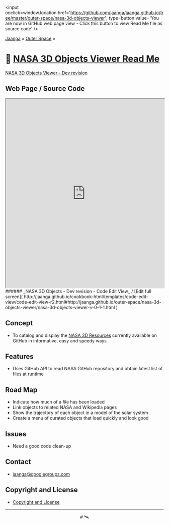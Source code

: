 
<span style=display:none; >[You are now in a GitHub source code view - click this link to view this read me file as a web page]( http://jaanga.github.io/outer-space/nasa-3d-objects-viewer/index.html "View file as a web page." ) </span>
<input onclick=window.location.href='https://github.com/jaanga/jaanga.github.io/tree/master/outer-space/nasa-3d-objects-viewer'; type=button value='You are now in GitHub web page view - Click this button to view Read Me file as source code'  />

[Jaanga]( http://jaanga.github.io/ ) » [Outer Space]( http://jaanga.github.io/outer-space ) »

🚀 [NASA 3D Objects Viewer Read Me]( index.html )
===

[NASA 3D Objects Viewer - Dev revision]( http://jaanga.github.io/outer-space/nasa-3d-objects-viewer/dev/index.html )  

## Web Page / Source Code

<iframe class=ifr src=http://jaanga.github.io/cookbook-html/templates/code-edit-view/code-edit-view-r2.html#http://jaanga.github.io/outer-space//nasa-3d-objects-viewer/nasa-3d-objects-viewer-v-0-1-1.html width=100% height=600px ></iframe>  
###### _NASA 3D Objects - Dev revision - Code Edit View_ /  [Edit full screen]( http://jaanga.github.io/cookbook-html/templates/code-edit-view/code-edit-view-r2.html#http://jaanga.github.io/outer-space/nasa-3d-objects-viewer/nasa-3d-objects-viewer-v-0-1-1.html  )


## Concept

* To catalog and display the [NASA 3D Resources]( https://github.com/nasa/NASA-3D-Resources ) currently available on GitHub in informative, easy and speedy ways


## Features

* Uses GitHub API to read NASA GitHub repository and obtain latest list of files at runtime


## Road Map

* Indicate how much of a file has been loaded
* Link objects to related NASA and Wikipedia pages
* Show the trajectory of each object in a model of the solar system
* Create a menu of curated objects that load quickly and look good


## Issues

* Need a good code clean-up

## Contact

* jaanga@googlegroups.com

## Copyright and License

* [Copyright and License]( http://jaanga.github.io/#http://jaanga.github.io/jaanga-copyright-and-mit-license.md ) 

***

<center title="dingbat" >
# <a href=javascript:window.scrollTo(0,0); style=text-decoration:none; >🛰</a>
</center>
